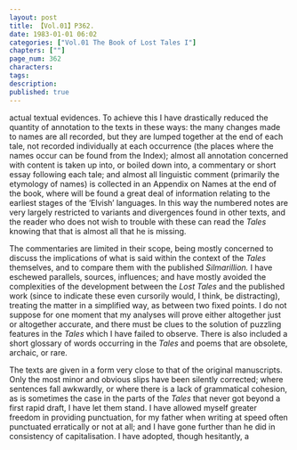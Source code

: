 ```yaml
---
layout: post
title: 【Vol.01】P362.
date: 1983-01-01 06:02
categories: ["Vol.01 The Book of Lost Tales I"]
chapters: [""]
page_num: 362
characters: 
tags: 
description: 
published: true
---
```


<p style="text-indent: 0;">
actual textual evidences. To achieve this I have drastically reduced the quantity of annotation to the texts in these ways: the many changes made to names are all recorded, but they are lumped together at the end of each tale, not recorded individually at each occurrence (the places where the names occur can be found from the Index); almost all annotation concerned with content is taken up into, or boiled down into, a commentary or short essay following each tale; and almost all linguistic comment (primarily the etymology of names) is collected in an Appendix on Names at the end of the book, where will be found a great deal of information relating to the earliest stages of the ‘Elvish’ languages. In this way the numbered notes are very largely restricted to variants and divergences found in other texts, and the reader who does not wish to trouble with these can read the <I>Tales </I>knowing that that is almost all that he is missing.
</p>

The commentaries are limited in their scope, being mostly concerned to discuss the implications of what is said within the context of the <I>Tales </I>themselves, and to compare them with the published <I>Silmarillion. </I>I have eschewed parallels, sources, influences; and have mostly avoided the complexities of the development between the <I>Lost Tales </I>and the published work (since to indicate these even cursorily would, I think, be distracting), treating the matter in a simplified way, as between two fixed points. I do not suppose for one moment that my analyses will prove either altogether just or altogether accurate, and there must be clues to the solution of puzzling features in the <I>Tales </I>which I have failed to observe. There is also included a short glossary of words occurring in the <I>Tales </I>and poems that are obsolete, archaic, or rare.

The texts are given in a form very close to that of the original manuscripts. Only the most minor and obvious slips have been silently corrected; where sentences fall awkwardly, or where there is a lack of grammatical cohesion, as is sometimes the case in the parts of the <I>Tales </I>that never got beyond a first rapid draft, I have let them stand. I have allowed myself greater freedom in providing punctuation, for my father when writing at speed often punctuated erratically or not at all; and I have gone further than he did in consistency of capitalisation. I have adopted, though hesitantly, a

